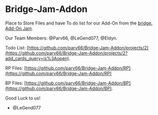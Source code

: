 # Bridge-Jam-Addon

Place to Store Files and have To do list for our Add-On from the [bridge. Add-On Jam](https://github.com/bridge-core/bridge-jam). 

Our Team Members: @Parv66, @LeGend077, @Eldyn.

Todo List: [https://github.com/parv66/Bridge-Jam-Addon/projects/2](https://github.com/parv66/Bridge-Jam-Addon/projects/2?add_cards_query=is%3Aopen).

RP Files: [https://github.com/parv66/Bridge-Jam-Addon/RP](https://github.com/parv66/Bridge-Jam-Addon/RP)

BP Files: [https://github.com/parv66/Bridge-Jam-Addon/BP](https://github.com/parv66/Bridge-Jam-Addon/BP).

Good Luck to us! 

- @LeGend077
